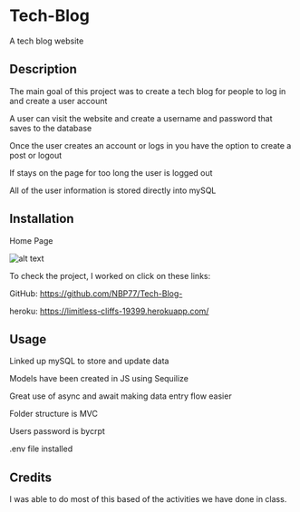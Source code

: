 # Tech-Blog

A tech blog website 

## Description

The main goal of this project was to create a tech blog for people to log in and create a user account 
 
A user can visit the website and create a username and password that saves to the database

Once the user creates an account or logs in you have the option to create a post or logout 

If stays on the page for too long the user is logged out

All of the user information is stored directly into mySQL

## Installation

Home Page

![alt text]()


To check the project, I worked on click on these links: 

GitHub: https://github.com/NBP77/Tech-Blog-

heroku: https://limitless-cliffs-19399.herokuapp.com/

## Usage

Linked up mySQL to store and update data

Models have been created in JS using Sequilize  

Great use of async and await making data entry flow easier 

Folder structure is MVC

Users password is bycrpt 

.env file installed 

## Credits

I was able to do most of this based of the activities we have done in class.